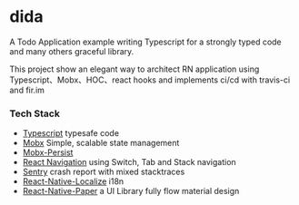 # dida


A Todo Application example writing Typescript for a strongly typed code and many others graceful library.

This project show an elegant way to architect RN application using Typescript、Mobx、HOC、react hooks and implements ci/cd with travis-ci and fir.im

### Tech Stack
- [Typescript](https://www.typescriptlang.org/) typesafe code
- [Mobx](https://github.com/mobxjs/mobx) Simple, scalable state management
- [Mobx-Persist](https://github.com/pinqy520/mobx-persist) 
- [React Navigation](https://github.com/react-navigation/react-navigation) using Switch, Tab and Stack navigation
- [Sentry](https://github.com/getsentry/sentry-react-native) crash report with mixed stacktraces
- [React-Native-Localize](https://github.com/react-native-community/react-native-localize) i18n
- [React-Native-Paper](https://github.com/callstack/react-native-paper) a UI Library fully flow material design

